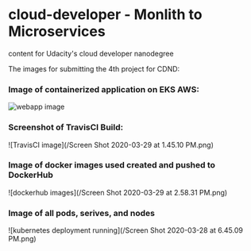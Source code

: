 # cloud-developer - Monlith to Microservices
content for Udacity's cloud developer nanodegree

The images for submitting the 4th project for CDND:

### Image of containerized application on EKS AWS: 
![webapp image](https://github.com/EribertoLopez/cloud-developer/tree/p4-submission/course-03/images/webapp_image.png)


### Screenshot of TravisCI Build:
![TravisCI image](/Screen Shot 2020-03-29 at 1.45.10 PM.png)


### Image of docker images used created and pushed to DockerHub
![dockerhub images](/Screen Shot 2020-03-29 at 2.58.31 PM.png)


###  Image of all pods, serives, and nodes
![kubernetes deployment running](/Screen Shot 2020-03-28 at 6.45.09 PM.png)
